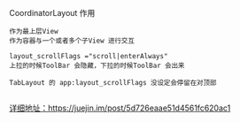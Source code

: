 

CoordinatorLayout 作用
```
作为最上层View
作为容器与一个或者多个子View 进行交互

layout_scrollFlags ="scroll|enterAlways"
上拉的时候ToolBar 会隐藏，下拉的时候ToolBar 会出来

TabLayout 的 app:layout_scrollFlags 没设定会停留在对顶部


```
[详细地址：https://juejin.im/post/5d726eaae51d4561fc620ac1 ](https://juejin.im/post/5d726eaae51d4561fc620ac1)